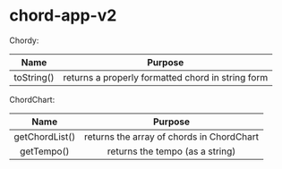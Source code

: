# chord-app-v2

Chordy:

| Name             | Purpose                                              |
|:----------------:|:----------------------------------------------------:|
| toString()       | returns a properly formatted chord in string form    |

ChordChart:

| Name             | Purpose                                              |
|:----------------:|:----------------------------------------------------:|
| getChordList()   | returns the array of chords in ChordChart            |
| getTempo()       | returns the tempo (as a string)                      |
